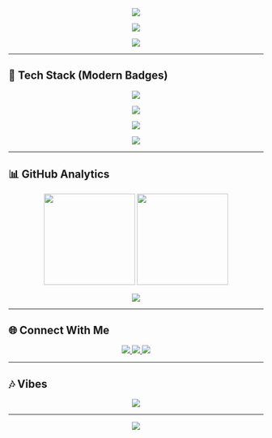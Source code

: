  <!-- 🌌 Dilshan's Modern Animated GitHub Profile -->

<!-- Animated Particle/Gradient Header Above -->
<p align="center">
  <img src="https://capsule-render.vercel.app/api?type=wave&color=gradient&height=120&section=header"/>
</p>

<!-- Typing Animated Header including Hi I'm Dilshan -->
<p align="center">
  <img src="https://readme-typing-svg.herokuapp.com?font=Fira+Code&weight=600&size=28&duration=4000&pause=700&color=36BCF7&center=true&vCenter=true&width=900&lines=|+Hi+👋+I'm+Dilshan|;|+Full-Stack+Developer+⚡|;|+AI+%26+Machine+Learning+Explorer|;|+Always+Learning+New+Things|" />
</p>

<!-- About Me with Typing Animation + Front Cursor -->
<p align="center">
  <img src="https://readme-typing-svg.herokuapp.com?font=Fira+Code&size=22&duration=3000&pause=800&color=36BCF7&center=true&vCenter=true&width=700&lines=|+🎓+BSc+(Hons)+Software+Engineering+@+Sabaragamuwa+University|;|+🚀+Passionate+about+Full-Stack+Development,+AI+%26+Security|;|+🎨+Love+Modern+UI/UX+and+Futuristic+Designs|;|+🏏+Cricket+Lover+%7C+📺+Mystery+%26+Horror+Enthusiast|" />
</p>

---

## 🚀 Tech Stack (Modern Badges)

<p align="center">
  <!-- Frontend -->
  <img src="https://img.shields.io/badge/Frontend-HTML5%20%7C%20CSS3%20%7C%20JavaScript%20%7C%20React%20%7C%20Flutter-36BCF7?style=for-the-badge&logo=react&logoColor=white" />
</p>
<p align="center">
  <!-- Backend -->
  <img src="https://img.shields.io/badge/Backend-Node.js%20%7C%20Express%20%7C%20Java%20%7C%20Python-0D1117?style=for-the-badge&logo=node.js&logoColor=36BCF7" />
</p>
<p align="center">
  <!-- Database -->
  <img src="https://img.shields.io/badge/Database-MySQL%20%7C%20SQLite-36BCF7?style=for-the-badge&logo=mysql&logoColor=white" />
</p>
<p align="center">
  <!-- Tools -->
  <img src="https://img.shields.io/badge/Tools-Git%20%7C%20GitHub%20%7C%20VSCode%20%7C%20Linux-0D1117?style=for-the-badge&logo=github&logoColor=36BCF7" />
</p>

---

## 📊 GitHub Analytics  

<p align="center">
  <img src="https://github-readme-stats.vercel.app/api?username=dilshandevxx&show_icons=true&theme=tokyonight&hide_border=true" height="180"/>
  <img src="https://streak-stats.demolab.com?user=dilshandevxx&theme=tokyonight&hide_border=true" height="180"/>
</p>

<p align="center">
  <img src="https://github-readme-activity-graph.vercel.app/graph?username=dilshandevxx&theme=tokyo-night&hide_border=true&area=true" />
</p>

---

## 🌐 Connect With Me  

<p align="center">
  <a href="mailto:dilshanprathapaarachchi@gmail.com">
    <img src="https://img.shields.io/badge/-Email-FF3131?style=for-the-badge&logo=gmail&logoColor=white" />
  </a>
  <a href="https://github.com/dilshandevxx">
    <img src="https://img.shields.io/badge/-GitHub-0D1117?style=for-the-badge&logo=github&logoColor=white" />
  </a>
  <a href="https://www.linkedin.com/in/your-linkedin">
    <img src="https://img.shields.io/badge/-LinkedIn-0A66C2?style=for-the-badge&logo=linkedin&logoColor=white" />
  </a>
</p>

---

## 🎶 Vibes  

<p align="center">
  <img src="https://spotify-github-profile.vercel.app/api/view?uid=31r5vhbecbclwvkzhd6cifml2pju&cover_image=true&theme=novatorem&bar_color=36BCF7&bar_color_cover=true" />
</p>

---

<!-- Futuristic Footer Wave -->
<p align="center">
  <img src="https://capsule-render.vercel.app/api?type=waving&color=gradient&height=150&section=footer"/>
</p>
